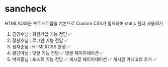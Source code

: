 # sancheck

HTML/CSS은 부트스트랩을 기본으로
Custom CSS가 필요하며 static 폴더 사용하기

1. 김경수님 : 회원가입 기능 전담 ✅
2. 정찬호님 : 로그인 기능 전담 ✅ 
3. 정재준님 : HTML&CSS 완성 ✅
4. 황단아님 : 댓글 기능 전담 ✅ 댓글 페이지네이션 ✅
5. 박지홍님 : 포스트 기능 전담 ✅ 게시글 페이지네이션 ✅ 게시글 카테고리 추가 ✅
